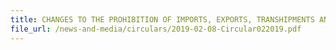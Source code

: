 ```yaml
---
title: CHANGES TO THE PROHIBITION OF IMPORTS, EXPORTS, TRANSHIPMENTS AND GOODS IN TRANSIT TO AND FROM SOUTH SUDAN AND ERITREA
file_url: /news-and-media/circulars/2019-02-08-Circular022019.pdf
---
```

